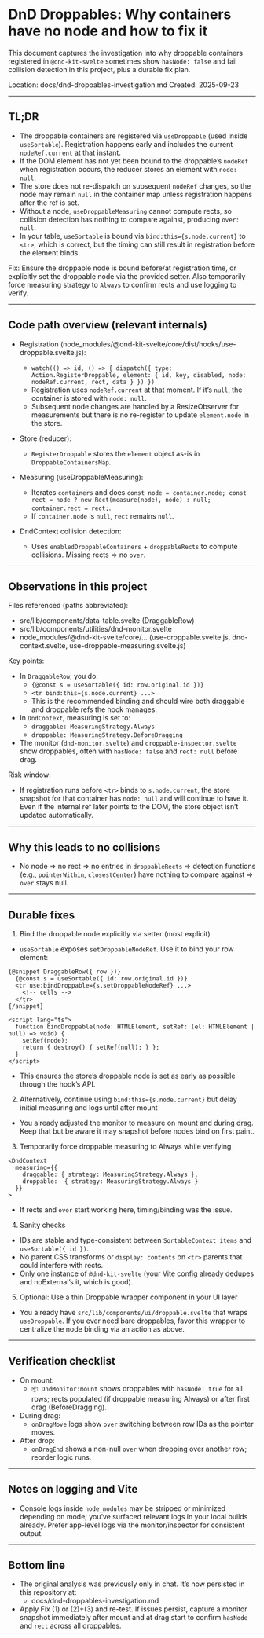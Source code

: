 # DnD Droppables: Why containers have no node and how to fix it

This document captures the investigation into why droppable containers registered in `@dnd-kit-svelte` sometimes show `hasNode: false` and fail collision detection in this project, plus a durable fix plan.

Location: docs/dnd-droppables-investigation.md
Created: 2025-09-23

---

## TL;DR
- The droppable containers are registered via `useDroppable` (used inside `useSortable`). Registration happens early and includes the current `nodeRef.current` at that instant.
- If the DOM element has not yet been bound to the droppable’s `nodeRef` when registration occurs, the reducer stores an element with `node: null`.
- The store does not re-dispatch on subsequent `nodeRef` changes, so the node may remain `null` in the container map unless registration happens after the ref is set.
- Without a node, `useDroppableMeasuring` cannot compute rects, so collision detection has nothing to compare against, producing `over: null`.
- In your table, `useSortable` is bound via `bind:this={s.node.current}` to `<tr>`, which is correct, but the timing can still result in registration before the element binds.

Fix: Ensure the droppable node is bound before/at registration time, or explicitly set the droppable node via the provided setter. Also temporarily force measuring strategy to `Always` to confirm rects and use logging to verify.

---

## Code path overview (relevant internals)

- Registration (node_modules/@dnd-kit-svelte/core/dist/hooks/use-droppable.svelte.js):
  - `watch(() => id, () => { dispatch({ type: Action.RegisterDroppable, element: { id, key, disabled, node: nodeRef.current, rect, data } }) })`
  - Registration uses `nodeRef.current` at that moment. If it’s `null`, the container is stored with `node: null`.
  - Subsequent node changes are handled by a ResizeObserver for measurements but there is no re-register to update `element.node` in the store.

- Store (reducer):
  - `RegisterDroppable` stores the `element` object as-is in `DroppableContainersMap`.

- Measuring (useDroppableMeasuring):
  - Iterates `containers` and does `const node = container.node; const rect = node ? new Rect(measure(node), node) : null; container.rect = rect;`.
  - If `container.node` is `null`, `rect` remains `null`.

- DndContext collision detection:
  - Uses `enabledDroppableContainers` + `droppableRects` to compute collisions. Missing rects => no `over`.

---

## Observations in this project

Files referenced (paths abbreviated):
- src/lib/components/data-table.svelte (DraggableRow)
- src/lib/components/utilities/dnd-monitor.svelte
- node_modules/@dnd-kit-svelte/core/... (use-droppable.svelte.js, dnd-context.svelte, use-droppable-measuring.svelte.js)

Key points:
- In `DraggableRow`, you do:
  - `{@const s = useSortable({ id: row.original.id })}`
  - `<tr bind:this={s.node.current} ...>`
  - This is the recommended binding and should wire both draggable and droppable refs the hook manages.
- In `DndContext`, measuring is set to:
  - `draggable: MeasuringStrategy.Always`
  - `droppable: MeasuringStrategy.BeforeDragging`
- The monitor (`dnd-monitor.svelte`) and `droppable-inspector.svelte` show droppables, often with `hasNode: false` and `rect: null` before drag.

Risk window:
- If registration runs before `<tr>` binds to `s.node.current`, the store snapshot for that container has `node: null` and will continue to have it. Even if the internal ref later points to the DOM, the store object isn’t updated automatically.

---

## Why this leads to no collisions
- No node => no rect => no entries in `droppableRects` => detection functions (e.g., `pointerWithin`, `closestCenter`) have nothing to compare against => `over` stays null.

---

## Durable fixes

1) Bind the droppable node explicitly via setter (most explicit)
- `useSortable` exposes `setDroppableNodeRef`. Use it to bind your row element:

```svelte
{@snippet DraggableRow({ row })}
  {@const s = useSortable({ id: row.original.id })}
  <tr use:bindDroppable={s.setDroppableNodeRef} ...>
    <!-- cells -->
  </tr>
{/snippet}

<script lang="ts">
  function bindDroppable(node: HTMLElement, setRef: (el: HTMLElement | null) => void) {
    setRef(node);
    return { destroy() { setRef(null); } };
  }
</script>
```

- This ensures the store’s droppable node is set as early as possible through the hook’s API.

2) Alternatively, continue using `bind:this={s.node.current}` but delay initial measuring and logs until after mount
- You already adjusted the monitor to measure on mount and during drag. Keep that but be aware it may snapshot before nodes bind on first paint.

3) Temporarily force droppable measuring to Always while verifying

```svelte
<DndContext
  measuring={{
    draggable: { strategy: MeasuringStrategy.Always },
    droppable:  { strategy: MeasuringStrategy.Always }
  }}
>
```

- If rects and `over` start working here, timing/binding was the issue.

4) Sanity checks
- IDs are stable and type-consistent between `SortableContext items` and `useSortable({ id })`.
- No parent CSS transforms or `display: contents` on `<tr>` parents that could interfere with rects.
- Only one instance of `@dnd-kit-svelte` (your Vite config already dedupes and noExternal’s it, which is good).

5) Optional: Use a thin Droppable wrapper component in your UI layer
- You already have `src/lib/components/ui/droppable.svelte` that wraps `useDroppable`. If you ever need bare droppables, favor this wrapper to centralize the node binding via an action as above.

---

## Verification checklist
- On mount:
  - `📦 DndMonitor:mount` shows droppables with `hasNode: true` for all rows; rects populated (if droppable measuring Always) or after first drag (BeforeDragging).
- During drag:
  - `onDragMove` logs show `over` switching between row IDs as the pointer moves.
- After drop:
  - `onDragEnd` shows a non-null `over` when dropping over another row; reorder logic runs.

---

## Notes on logging and Vite
- Console logs inside `node_modules` may be stripped or minimized depending on mode; you’ve surfaced relevant logs in your local builds already. Prefer app-level logs via the monitor/inspector for consistent output.

---

## Bottom line
- The original analysis was previously only in chat. It’s now persisted in this repository at:
  - docs/dnd-droppables-investigation.md
- Apply Fix (1) or (2)+(3) and re-test. If issues persist, capture a monitor snapshot immediately after mount and at drag start to confirm `hasNode` and `rect` across all droppables.